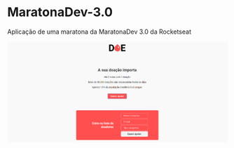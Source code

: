 # MaratonaDev-3.0
Aplicação de uma maratona da MaratonaDev 3.0 da Rocketseat

![Printscreen](https://github.com/Lukazovic/MaratonaDev-3.0/blob/master/Doe-Sangue-Printscreen.png)
